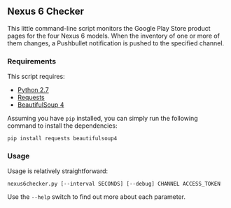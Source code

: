 ## Nexus 6 Checker

This little command-line script monitors the Google Play Store product pages for the four Nexus 6 models. When the inventory of one or more of them changes, a Pushbullet notification is pushed to the specified channel.

### Requirements

This script requires:

* [Python 2.7](https://www.python.org/)
* [Requests](https://pypi.python.org/pypi/requests)
* [BeautifulSoup 4](https://pypi.python.org/pypi/beautifulsoup4)

Assuming you have `pip` installed, you can simply run the following command to install the dependencies:

    pip install requests beautifulsoup4

### Usage

Usage is relatively straightforward:

    nexus6checker.py [--interval SECONDS] [--debug] CHANNEL ACCESS_TOKEN

Use the `--help` switch to find out more about each parameter.
